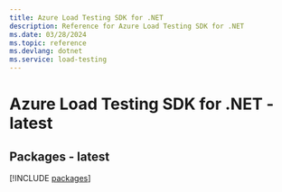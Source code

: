 ```yaml
---
title: Azure Load Testing SDK for .NET
description: Reference for Azure Load Testing SDK for .NET
ms.date: 03/28/2024
ms.topic: reference
ms.devlang: dotnet
ms.service: load-testing
---
```

# Azure Load Testing SDK for .NET - latest
## Packages - latest
[!INCLUDE [packages](load-testing-index.md)]